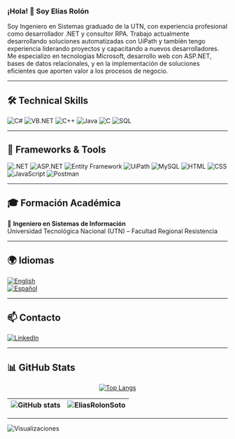 ### ¡Hola! 👋 Soy Elías Rolón

Soy Ingeniero en Sistemas graduado de la UTN, con experiencia profesional como desarrollador .NET y consultor RPA. Trabajo actualmente desarrollando soluciones automatizadas con UiPath y también tengo experiencia liderando proyectos y capacitando a nuevos desarrolladores. Me especializo en tecnologías Microsoft, desarrollo web con ASP.NET, bases de datos relacionales, y en la implementación de soluciones eficientes que aporten valor a los procesos de negocio.

---

## 🛠️ Technical Skills

![C#](https://img.shields.io/badge/Lenguaje-C%23-blueviolet?style=for-the-badge&logo=c-sharp)
![VB.NET](https://img.shields.io/badge/Lenguaje-VB.NET-lightgrey?style=for-the-badge&logo=dotnet)
![C++](https://img.shields.io/badge/Lenguaje-C%2B%2B-green?style=for-the-badge&logo=cplusplus)
![Java](https://img.shields.io/badge/Lenguaje-Java-orange?style=for-the-badge&logo=java)
![C](https://img.shields.io/badge/Lenguaje-C-blue?style=for-the-badge&logo=c)
![SQL](https://img.shields.io/badge/Lenguaje-SQL-blue?style=for-the-badge&logo=postgresql)

---

## 🧰 Frameworks & Tools

![.NET](https://img.shields.io/badge/Framework-.NET-blueviolet?style=for-the-badge&logo=dotnet)
![ASP.NET](https://img.shields.io/badge/Framework-ASP.NET-darkblue?style=for-the-badge&logo=dotnet)
![Entity Framework](https://img.shields.io/badge/ORM-Entity_Framework-2C3E50?style=for-the-badge&logo=dotnet)
![UiPath](https://img.shields.io/badge/RPA-UiPath-orange?style=for-the-badge&logo=uipath)
![MySQL](https://img.shields.io/badge/Base_de_Datos-MySQL-blue?style=for-the-badge&logo=mysql)
![HTML](https://img.shields.io/badge/HTML-HTML5-orange?style=for-the-badge&logo=html5)
![CSS](https://img.shields.io/badge/CSS-CSS3-blue?style=for-the-badge&logo=css3)
![JavaScript](https://img.shields.io/badge/JavaScript-JS-yellow?style=for-the-badge&logo=javascript)
![Postman](https://img.shields.io/badge/API_Testing-Postman-orange?style=for-the-badge&logo=postman)

---

## 🎓 Formación Académica

📘 **Ingeniero en Sistemas de Información**  
Universidad Tecnológica Nacional (UTN) – Facultad Regional Resistencia

---

## 🌍 Idiomas

[![English](https://img.shields.io/badge/English-B2-yellow?style=flat-square)](https://en.wikipedia.org/wiki/Common_European_Framework_of_Reference_for_Languages)  
[![Español](https://img.shields.io/badge/Español-Nativo-brightgreen?style=flat-square)](https://es.wikipedia.org/wiki/Nivel_de_idioma)

---

## 📫 Contacto

[![LinkedIn](https://img.shields.io/badge/LinkedIn-Connect-blue?style=social&logo=linkedin)](https://www.linkedin.com/in/elias-rolon-soto)

---

## 📊 GitHub Stats

<div align="center">

[![Top Langs](https://github-readme-stats.vercel.app/api/top-langs/?username=EliasRolonSoto&theme=blue-green&langs_count=8)](https://github.com/anuraghazra/github-readme-stats)

</div>
<div align="center">

|![GitHub stats](https://github-readme-stats.vercel.app/api?username=EliasRolonSoto&show_icons=true&theme=blue-green)|<img src="https://github-readme-streak-stats.herokuapp.com/?user=EliasRolonSoto&theme=blue-green" alt="EliasRolonSoto" />|
|:-:|:-:|

</div>

---

![Visualizaciones](https://komarev.com/ghpvc/?username=EliasRolonSoto&color=brightgreen)


